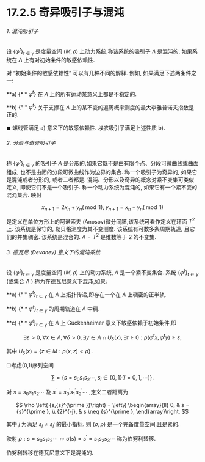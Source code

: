 # 17.2.5 奇异吸引子与混沌

###### 1. 混沌吸引子

设 ${\left\{  {\varphi }^{t}\right\}  }_{t \in  \gamma }$ 是度量空间 $\left( {M,\rho }\right)$ 上动力系统,称该系统的吸引子 $\Lambda$ 是混沌的, 如果系统在 $\Lambda$ 上有对初始条件的敏感依赖性.

对 “初始条件的敏感依赖性” 可以有几种不同的解释. 例如, 如果满足下述两条件之一:

**a) $\left\{**  {\varphi }^{t}\right\}$ 在 $\Lambda$ 上的所有运动某意义上都是不稳定的.

**b) $\left\{**  {\varphi }^{t}\right\}$ 关于支撑在 $\Lambda$ 上的某不变的遍历概率测度的最大李雅普诺夫指数是正的.

$\blacksquare$ 螺线管满足 a) 意义下的敏感依赖性. 埃农吸引子满足上述性质 b).

###### 2. 分形与奇异吸引子

称 ${\left\{  {\varphi }^{t}\right\}  }_{t \in  \gamma }$ 的吸引子 $\Lambda$ 是分形的,如果它既不是由有限个点、分段可微曲线或曲面组成, 也不是由闭的分段可微曲线作为边界的集合. 称一个吸引子为奇异的, 如果它是混沌或者分形的, 或者二者都是. 混沌、分形以及奇异的概念对紧不变集可类似定义, 即使它们不是一个吸引子. 称一个动力系统为混沌的, 如果它有一个紧不变的混沌集合. 映射

$$
{x}_{n + 1} = 2{x}_{n} + {y}_{n}\left( {\;\operatorname{mod}\;1}\right) ,\;{y}_{n + 1} = {x}_{n} + {y}_{n}\left( {\;\operatorname{mod}\;1}\right)  \tag{17.58}
$$

是定义在单位方形上的阿诺索夫 (Anosov)微分同胚,该系统可看作定义在环面 ${T}^{2}$ 上. 该系统是保守的, 勒贝格测度为其不变测度. 该系统有可数多条周期轨道, 且它们的并集稠密. 该系统是混合的. $\Lambda  = {T}^{2}$ 是维数等于 2 的不变集.

###### 3. 德瓦尼 (Devaney) 意义下的混沌系统

设 ${\left\{  {\varphi }^{t}\right\}  }_{t \in  \gamma }$ 是度量空间 $\left( {M,\rho }\right)$ 上的动力系统, $\Lambda$ 是一个紧不变集合. 系统 ${\left\{  {\varphi }^{t}\right\}  }_{t \in  \gamma }$ (或集合 $\Lambda$ ) 称为在德瓦尼意义下混沌,如果:

**a) ${\left\{**  {\varphi }^{t}\right\}  }_{t \in  \gamma }$ 在 $\Lambda$ 上拓扑传递,即存在一个在 $\Lambda$ 上稠密的正半轨.

**b) ${\left\{**  {\varphi }^{t}\right\}  }_{t \in  \gamma }$ 的周期轨道在 $\Lambda$ 中稠.

**c) ${\left\{**  {\varphi }^{t}\right\}  }_{t \in  \gamma }$ 在 $\Lambda$ 上 Guckenheimer 意义下敏感依赖于初始条件,即

$$
\exists \varepsilon  > 0,\forall x \in  \Lambda ,\forall \delta  > 0,\exists y \in  \Lambda  \cap  {U}_{\delta }\left( x\right) ,\exists t \geq  0 : \rho \left( {{\varphi }^{t}x,{\varphi }^{t}y}\right)  \geq  \varepsilon , \tag{17.59}
$$

其中 ${U}_{\delta }\left( x\right)  = \{ z \in  M : \rho \left( {x, z}\right)  < \rho \}$ .

☐考虑(0,1)序列空间

$$
\sum  = \left\{  {s = {s}_{0}{s}_{1}{s}_{2}\cdots ,{s}_{i} \in  \{ 0,1\} \left( {i = 0,1,\cdots }\right) }\right\}  .
$$

对 $s = {s}_{0}{s}_{1}{s}_{2}\cdots$ 及 ${s}^{\prime } = {s}_{0}^{\prime }{s}_{1}^{\prime }{s}_{2}^{\prime }\cdots$ ,定义二者距离为

$$
\rho \left( {s,{s}^{\prime }}\right)  = \left\{  \begin{array}{ll} 0, & s = {s}^{\prime }, \\  {2}^{-j}, & s \neq  {s}^{\prime }, \end{array}\right.
$$

其中 $j$ 为满足 ${s}_{j} \neq  {s}_{{j}^{\prime }}$ 的最小指标. 则 $\left( {\sigma ,\rho }\right)$ 是一个完备度量空间,且是紧的.

映射 $\rho  : s = {s}_{0}{s}_{1}{s}_{2}\cdots  \mapsto  \sigma \left( s\right)  = {s}^{\prime } = {s}_{1}{s}_{2}{s}_{3}\cdots$ 称为伯努利转移.

伯努利转移在德瓦尼意义下是混沌的.
